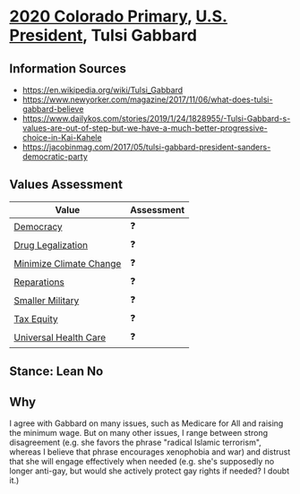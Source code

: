 # [2020 Colorado Primary](../README.md), [U.S. President](README.md), Tulsi Gabbard

## Information Sources

* https://en.wikipedia.org/wiki/Tulsi_Gabbard
* https://www.newyorker.com/magazine/2017/11/06/what-does-tulsi-gabbard-believe
* https://www.dailykos.com/stories/2019/1/24/1828955/-Tulsi-Gabbard-s-values-are-out-of-step-but-we-have-a-much-better-progressive-choice-in-Kai-Kahele
* https://jacobinmag.com/2017/05/tulsi-gabbard-president-sanders-democratic-party

## Values Assessment

| Value                                                 | Assessment     |
| ----------------------------------------------------- | -------------- |
| [Democracy](democracy.md)                             | :question:     |
| [Drug Legalization](drug_legalization.md)             | :question:     |
| [Minimize Climate Change](minimize_climate_change.md) | :question:     |
| [Reparations](reparations.md)                         | :question:     |
| [Smaller Military](smaller_military.md)               | :question:     |
| [Tax Equity](tax_equity.md)                           | :question:     |
| [Universal Health Care](universal_health_care.md)     | :question:     |

## Stance: Lean No

## Why

I agree with Gabbard on many issues, such as Medicare for All and raising the minimum wage. But on many other issues, I range between strong disagreement (e.g. she favors the phrase "radical Islamic terrorism", whereas I believe that phrase encourages xenophobia and war) and distrust that she will engage effectively when needed (e.g. she's supposedly no longer anti-gay, but would she actively protect gay rights if needed? I doubt it.)
